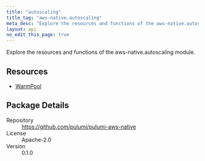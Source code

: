 ```yaml
---
title: "autoscaling"
title_tag: "aws-native.autoscaling"
meta_desc: "Explore the resources and functions of the aws-native.autoscaling module."
layout: api
no_edit_this_page: true
---
```


<!-- WARNING: this file was generated by Pulumi Docs Generator. -->
<!-- Do not edit by hand unless you're certain you know what you are doing! -->

Explore the resources and functions of the aws-native.autoscaling module.

<h2 id="resources">Resources</h2>
<ul class="api">
    <li><a href="warmpool" title="WarmPool"><span class="symbol resource"></span>WarmPool</a></li>
</ul>

<h2 id="package-details">Package Details</h2>
<dl class="package-details">
	<dt>Repository</dt>
	<dd><a href="https://github.com/pulumi/pulumi-aws-native">https://github.com/pulumi/pulumi-aws-native</a></dd>
	<dt>License</dt>
	<dd>Apache-2.0</dd>
	<dt>Version</dt>
	<dd>0.1.0</dd>
</dl>

